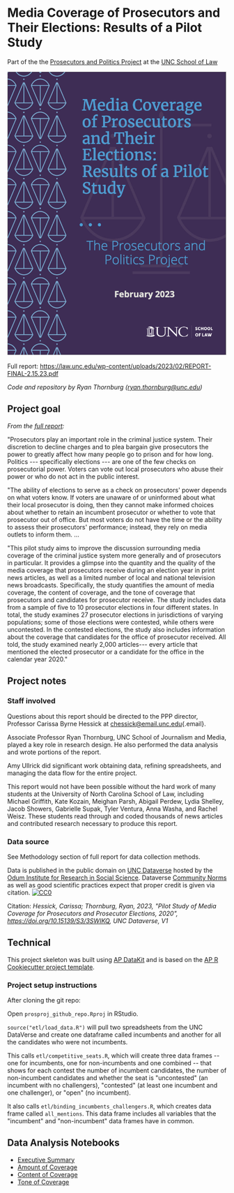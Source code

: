 # Media Coverage of Prosecutors and Their Elections: Results of a Pilot Study

Part of the the [Prosecutors and Politics Project](https://law.unc.edu/academics/centers-and-programs/prosecutors-and-politics-project/) at the [UNC School of Law](https://law.unc.edu/)

<div>

[![](publish/report_cover.png)](https://law.unc.edu/wp-content/uploads/2023/02/REPORT-FINAL-2.15.23.pdf)

</div>

Full report: <https://law.unc.edu/wp-content/uploads/2023/02/REPORT-FINAL-2.15.23.pdf>

*Code and repository by Ryan Thornburg ([ryan.thornburg\@unc.edu](mailto:ryan.thornburg@unc.edu))*

## Project goal

*From the [full report](https://law.unc.edu/wp-content/uploads/2023/02/REPORT-FINAL-2.15.23.pdf):*

"Prosecutors play an important role in the criminal justice system. Their discretion to decline charges and to plea bargain give prosecutors the power to greatly affect how many people go to prison and for how long. Politics --- specifically elections --- are one of the few checks on prosecutorial power. Voters can vote out local prosecutors who abuse their power or who do not act in the public interest.

"The ability of elections to serve as a check on prosecutors' power depends on what voters know. If voters are unaware of or uninformed about what their local prosecutor is doing, then they cannot make informed choices about whether to retain an incumbent prosecutor or whether to vote that prosecutor out of office. But most voters do not have the time or the ability to assess their prosecutors' performance; instead, they rely on media outlets to inform them. ...

"This pilot study aims to improve the discussion surrounding media coverage of the criminal justice system more generally and of prosecutors in particular. It provides a glimpse into the quantity and the quality of the media coverage that prosecutors receive during an election year in print news articles, as well as a limited number of local and national television news broadcasts. Specifically, the study quantifies the amount of media coverage, the content of coverage, and the tone of coverage that prosecutors and candidates for prosecutor receive. The study includes data from a sample of five to 10 prosecutor elections in four different states. In total, the study examines 27 prosecutor elections in jurisdictions of varying populations; some of those elections were contested, while others were uncontested. In the contested elections, the study also includes information about the coverage that candidates for the office of prosecutor received. All told, the study examined nearly 2,000 articles--- every article that mentioned the elected prosecutor or a candidate for the office in the calendar year 2020."

## Project notes

### Staff involved

Questions about this report should be directed to the PPP director, Professor Carissa Byrne Hessick at [chessick\@email.unc.edu](mailto:chessick@email.unc.edu){.email}.

Associate Professor Ryan Thornburg, UNC School of Journalism and Media, played a key role in research design. He also performed the data analysis and wrote portions of the report.

Amy Ullrick did significant work obtaining data, refining spreadsheets, and managing the data flow for the entire project.

This report would not have been possible without the hard work of many students at the University of North Carolina School of Law, including Michael Griffith, Kate Kozain, Meighan Parsh, Abigail Perdew, Lydia Shelley, Jacob Showers, Gabrielle Supak, Tyler Ventura, Anna Washa, and Rachel Weisz. These students read through and coded thousands of news articles and contributed research necessary to produce this report.

### Data source

See Methodology section of full report for data collection methods.

Data is published in the public domain on [UNC Dataverse](https://dataverse.unc.edu/) hosted by the [Odum Institute for Research in Social Science](http://www.odum.unc.edu/). Dataverse [Community Norms](https://dataverse.org/best-practices/dataverse-community-norms "Dataverse Community Norms - Dataverse.org") as well as good scientific practices expect that proper credit is given via citation. [<img src="https://licensebuttons.net/p/zero/1.0/80x15.png" alt="CC0" style="border-style: none"/>](http://creativecommons.org/publicdomain/zero/1.0/)

Citation: *Hessick, Carissa; Thornburg, Ryan, 2023, "Pilot Study of Media Coverage for Prosecutors and Prosecutor Elections, 2020", <https://doi.org/10.15139/S3/3SWIKQ>, UNC Dataverse, V1*

## Technical

This project skeleton was built using [AP DataKit](http://datakit.ap.org/) and is based on the [AP R Cookiecutter project template](https://github.com/associatedpress/cookiecutter-r-project).

### Project setup instructions

After cloning the git repo:

Open `prosproj_github_repo.Rproj` in RStudio.

`source("etl/load_data.R")` will pull two spreadsheets from the UNC DataVerse and create one dataframe called incumbents and another for all the candidates who were not incumbents.

This calls `etl/competitive_seats.R`, which will create three data frames -- one for incumbents, one for non-incumbents and one combined -- that shows for each contest the number of incumbent candidates, the number of non-incumbent candidates and whether the seat is "uncontested" (an incumbent with no challengers), "contested" (at least one incumbent and one challenger), or "open" (no incumbent).

It also calls `etl/binding_incumbents_challengers.R`, which creates data frame called `all_mentions`. This data frame includes all variables that the "incumbent" and "non-incumbent" data frames have in common.

## Data Analysis Notebooks

-   [Executive Summary](https://rtburg.github.io/prosecutors_and_politics_media_pilot/)
-   [Amount of Coverage](https://rtburg.github.io/prosecutors_and_politics_media_pilot/coverage_amount.html)
-   [Content of Coverage](https://rtburg.github.io/prosecutors_and_politics_media_pilot/coverage_content.html)
-   [Tone of Coverage](https://rtburg.github.io/prosecutors_and_politics_media_pilot/coverage_tone.html)
